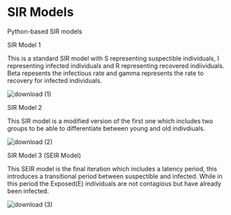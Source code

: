 # SIR Models
Python-based SIR models

SIR Model 1

This is a standard SIR model with S representing suspectible individuals, I representing infected individuals and R representing recovered indiividuals. Beta repesents the infectious rate and gamma represents the rate to recovery for infected individuals.

![download (1)](https://user-images.githubusercontent.com/77468658/191619520-8978683e-abe1-492c-a281-5807737d75ab.png)

SIR Model 2

This SIR model is a modified version of the first one which includes two groups to be able to differentiate between young and old indivdiuals. 

![download (2)](https://user-images.githubusercontent.com/77468658/191619791-43a23d43-9206-446d-8d48-9658e73371ec.png)

SIR Model 3 (SEIR Model)

This SEIR model is the final iteration which includes a latency period, this introduces a transitional period between suspectible and infected. While in this period the Exposed(E) individuals are not contagious but have already been infected.

![download (3)](https://user-images.githubusercontent.com/77468658/191619970-205d5db8-c7c1-4dff-abc5-dafbbe9dc48e.png)
